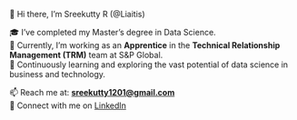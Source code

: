 👋 Hi there, I’m Sreekutty R (@Liaitis)

🎓 I’ve completed my Master’s degree in Data Science.  
💼 Currently, I’m working as an **Apprentice** in the **Technical Relationship Management (TRM)** team at S&P Global.  
🌱 Continuously learning and exploring the vast potential of data science in business and technology.  

📫 Reach me at: **sreekutty1201@gmail.com**  
🔗 Connect with me on [LinkedIn](https://www.linkedin.com/in/sreekutty-r)  


<!---
Liaitis/Liaitis is a ✨ special ✨ repository because its `README.md` (this file) appears on your GitHub profile.
You can click the Preview link to take a look at your changes.
--->
